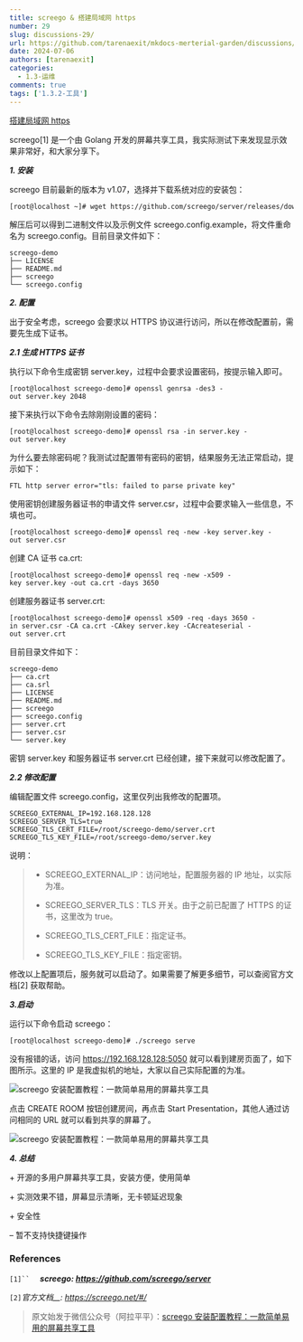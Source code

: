 ```yaml
---
title: screego & 搭建局域网 https
number: 29
slug: discussions-29/
url: https://github.com/tarenaexit/mkdocs-merterial-garden/discussions/29
date: 2024-07-06
authors: [tarenaexit]
categories: 
  - 1.3-运维
comments: true
tags: ['1.3.2-工具']
---
```


[搭建局域网 https](https://sanyers.github.io/blog/web/webrtc/%E6%90%AD%E5%BB%BA%E5%B1%80%E5%9F%9F%E7%BD%91https.html)
  

screego\[1\] 是一个由 Golang 开发的屏幕共享工具，我实际测试下来发现显示效果非常好，和大家分享下。

  

**_1\. 安装_**

  

screego 目前最新的版本为 v1.07，选择并下载系统对应的安装包：

```
[root@localhost ~]# wget https://github.com/screego/server/releases/download/v1.0.7/screego_1.0.7_linux_amd64.tar.gz
```

解压后可以得到二进制文件以及示例文件 screego.config.example，将文件重命名为 screego.config。目前目录文件如下：

```
screego-demo
├── LICENSE
├── README.md
├── screego
└── screego.config
```

  

**_2\. 配置_**

  

出于安全考虑，screego 会要求以 HTTPS 协议进行访问，所以在修改配置前，需要先生成下证书。

**_2.1 生成 HTTPS 证书_**

  

执行以下命令生成密钥 server.key，过程中会要求设置密码，按提示输入即可。

```
[root@localhost screego-demo]# openssl genrsa -des3 -out server.key 2048
```

接下来执行以下命令去除刚刚设置的密码：

```
[root@localhost screego-demo]# openssl rsa -in server.key -out server.key
```

为什么要去除密码呢？我测试过配置带有密码的密钥，结果服务无法正常启动，提示如下：

```
FTL http server error="tls: failed to parse private key"
```

使用密钥创建服务器证书的申请文件 server.csr，过程中会要求输入一些信息，不填也可。

```
[root@localhost screego-demo]# openssl req -new -key server.key -out server.csr
```

创建 CA 证书 ca.crt:

```
[root@localhost screego-demo]# openssl req -new -x509 -key server.key -out ca.crt -days 3650
```

创建服务器证书 server.crt:

```
[root@localhost screego-demo]# openssl x509 -req -days 3650 -in server.csr -CA ca.crt -CAkey server.key -CAcreateserial -out server.crt
```

目前目录文件如下：

```
screego-demo
├── ca.crt
├── ca.srl
├── LICENSE
├── README.md
├── screego
├── screego.config
├── server.crt
├── server.csr
└── server.key
```

密钥 server.key 和服务器证书 server.crt 已经创建，接下来就可以修改配置了。

  

**_2.2 修改配置_**

  

编辑配置文件 screego.config，这里仅列出我修改的配置项。

```
SCREEGO_EXTERNAL_IP=192.168.128.128
SCREEGO_SERVER_TLS=true
SCREEGO_TLS_CERT_FILE=/root/screego-demo/server.crt
SCREEGO_TLS_KEY_FILE=/root/screego-demo/server.key
```

说明：

> * SCREEGO\_EXTERNAL\_IP：访问地址，配置服务器的 IP 地址，以实际为准。
> 
> * SCREEGO\_SERVER\_TLS：TLS 开关。由于之前已配置了 HTTPS 的证书，这里改为 true。
> 
> * SCREEGO\_TLS\_CERT\_FILE：指定证书。
> 
> * SCREEGO\_TLS\_KEY\_FILE：指定密钥。

修改以上配置项后，服务就可以启动了。如果需要了解更多细节，可以查阅官方文档\[2\] 获取帮助。

  

**_3.启动_**

  

运行以下命令启动 screego：

```
[root@localhost screego-demo]# ./screego serve
```

没有报错的话，访问 https://192.168.128.128:5050 就可以看到建房页面了，如下图所示。这里的 IP 是我虚拟机的地址，大家以自己实际配置的为准。

![screego 安装配置教程：一款简单易用的屏幕共享工具](https://cdn.ccsyue.com/picx-images-hosting/master/2024/07/image.7p3hckit4s.webp "screego 安装配置教程：一款简单易用的屏幕共享工具")

点击 CREATE ROOM 按钮创建房间，再点击 Start Presentation，其他人通过访问相同的 URL 就可以看到共享的屏幕了。

![screego 安装配置教程：一款简单易用的屏幕共享工具](https://cdn.ccsyue.com/picx-images-hosting/master/2024/07/image.3k7w0go1aq.webp "screego 安装配置教程：一款简单易用的屏幕共享工具")

**_4\. 总结_**

  

\+ 开源的多用户屏幕共享工具，安装方便，使用简单

\+ 实测效果不错，屏幕显示清晰，无卡顿延迟现象

\+ 安全性

– 暂不支持快捷键操作

### References

`[1]``  `
_**screego: https://github.com/screego/server**_

`[2]`_*官方文档*__:_ _https://screego.net/#/_

  

  

> 原文始发于微信公众号（阿拉平平）：[screego 安装配置教程：一款简单易用的屏幕共享工具](http://mp.weixin.qq.com/s/kTAnZaS0omDJuNNoMclmpg)